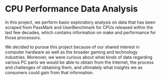 # CPU Performance Data Analysis

In this project, we perform basic exploratory analysis on data that has been scraped from PassMark and UserBenchmark for CPUs released within the last few decades, which contains information on make and performance for those processors.

We decided to pursue this project because of our shared interest in computer hardware as well as the broader gaming and technology industries. Moreover, we were curious about what kinds of data regarding various PC parts we would be able to obtain from the Internet, the process and challenges of obtaining them, and ultimately what insights we as consumers could gain from that information.
